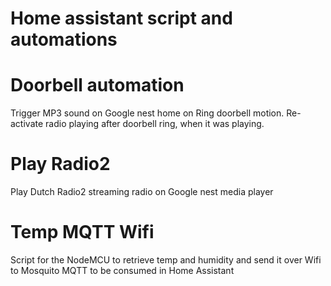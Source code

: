 # Home assistant script and automations

# Doorbell automation
Trigger MP3 sound on Google nest home on Ring doorbell motion. Re-activate radio playing after doorbell ring, when it was playing.

# Play Radio2
Play Dutch Radio2 streaming radio on Google nest media player

# Temp MQTT Wifi
Script for the NodeMCU to retrieve temp and humidity and send it over Wifi to Mosquito MQTT to be consumed in Home Assistant
